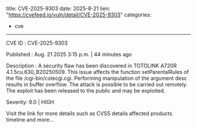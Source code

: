  
title: CVE-2025-9303
date: 2025-8-21
lien: "https://cvefeed.io/vuln/detail/CVE-2025-9303"
categories:
  - cve
---

CVE ID : CVE-2025-9303

Published :  Aug. 21
2025
3:15 p.m. | 44 minutes ago

Description : A security flaw has been discovered in TOTOLINK A720R 4.1.5cu.630_B20250509. This issue affects the function setParentalRules of the file /cgi-bin/cstecgi.cgi. Performing manipulation of the argument desc results in buffer overflow. The attack is possible to be carried out remotely. The exploit has been released to the public and may be exploited.

Severity: 9.0 | HIGH

Visit the link for more details
such as CVSS details
affected products
timeline
and more...
